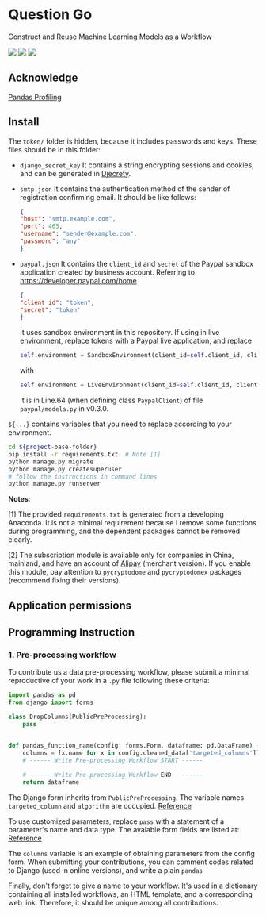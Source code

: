 # Question Go
 Construct and Reuse Machine Learning Models as a Workflow

![](https://img.shields.io/badge/dependencies-Python%203.8--3.9-blue)
![](https://img.shields.io/badge/dependencies-Django%203.2-green)
![](https://img.shields.io/badge/tests-Chrome%2089--92%20%E2%9C%94-brightgreen)

## Acknowledge

[Pandas Profiling](https://github.com/pandas-profiling/pandas-profiling)

## Install

The `token/` folder is hidden, because it includes passwords and keys. 
These files should be in this folder:
- `django_secret_key` It contains a string encrypting sessions and cookies, 
  and can be generated in [Djecrety](https://djecrety.ir/).
  
- `smtp.json` It contains the authentication method of the sender of registration confirming email. It should be like follows:
  
    ```json
  {
  "host": "smtp.example.com",
  "port": 465,
  "username": "sender@example.com",
  "password": "any"
  }
    ```
  
- `paypal.json` It contains the `client_id` and `secret` of the Paypal sandbox application created by business account. Referring to https://developer.paypal.com/home

  ```json
  {
  "client_id": "token",
  "secret": "token"
  }
  ```

  It uses sandbox environment in this repository. If using in live environment, replace tokens with a Paypal live application, and replace 

  ```python
  self.environment = SandboxEnvironment(client_id=self.client_id, client_secret=self.client_secret)
  ```

  with

  ```python
  self.environment = LiveEnvironment(client_id=self.client_id, client_secret=self.client_secret)
  ```

  It is in Line.64 (when defining class `PaypalClient`) of file `paypal/models.py` in v0.3.0.

`${...}` contains variables that you need to replace according to your 
environment.

```bash
cd ${project-base-folder}
pip install -r requirements.txt  # Note [1]
python manage.py migrate
python manage.py createsuperuser
# follow the instructions in command lines
python manage.py runserver
```

**Notes**:

[1] The provided `requirements.txt` is generated from a developing Anaconda.
It is not a minimal requirement because I remove some functions during 
programming, and the dependent packages cannot be removed clearly.

[2] The subscription module is available only for companies in China, mainland,
and have an account of [Alipay](https://b.alipay.com/index2.htm) (merchant 
version). If you enable this module, pay attention to `pycryptodome` and 
`pycryptodomex` packages (recommend fixing their versions).

## Application permissions

## Programming Instruction

### 1. Pre-processing workflow

To contribute us a data pre-processing workflow, please submit a minimal 
reproductive of your work in a `.py` file following these criteria:

```python
import pandas as pd
from django import forms

class DropColumns(PublicPreProcessing):
    pass


def pandas_function_name(config: forms.Form, dataframe: pd.DataFrame) -> pd.DataFrame:
    columns = [x.name for x in config.cleaned_data['targeted_columns']]
    # ------ Write Pre-processing Workflow START ------
    
    # ------ Write Pre-processing Workflow END   ------
    return dataframe
```

The Django form inherits from `PublicPreProcessing`. The variable names 
`targeted_column` and `algorithm` are occupied.
[Reference](https://github.com/Clixove/Question-Go/blob/fca897dd0b4107a41a71151c4086205a520ac422/pre_cross_sectional/views.py#L258)

To use customized parameters, replace `pass` with a statement of a parameter's
name and data type. The avaiable form fields are listed at: 
[Reference](https://docs.djangoproject.com/en/3.2/ref/forms/fields/) 

The `columns` variable is an example of obtaining parameters from the config 
form. When submitting your contributions, you can comment codes related to 
Django (used in online versions), and write a plain `pandas`

Finally, don't forget to give a name to your workflow. It's used in a 
dictionary  containing all installed workflows, an HTML template, and 
a corresponding web link. Therefore, it should be unique among all 
contributions.
